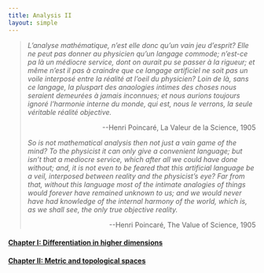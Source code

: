 ```yaml
---
title: Analysis II
layout: simple
---
```


>*L’analyse mathématique, n’est elle donc qu’un vain jeu d’esprit? Elle ne peut pas donner au physicien qu’un langage commode; n’est-ce pa là un médiocre service, dont on aurait pu se passer à la rigueur; et même n’est il pas à craindre que ce langage artificiel ne soit pas un voile interposé entre la réalité at l’oeil du physicien? Loin de là, sans ce langage, la pluspart des anaologies intimes des choses nous seraient demeurées à jamais inconnues; et nous aurions toujours ignoré l’harmonie interne du monde, qui est, nous le verrons, la seule véritable réalité objective.*
>
><p align="right">--Henri Poincaré, La Valeur de la Science, 1905 </p>
>
>*So is not mathematical analysis then not just a vain game of the mind? To the physicist it can only give a convenient language; but isn’t that a mediocre service, which after all we could have done without; and, it is not even to be feared that this artificial language be a veil, interposed between reality and the physicist’s eye? Far from that, without this language most of the intimate analogies of things would forever have remained unknown to us; and we would never have had knowledge of the internal harmony of the world, which is, as we shall see, the only true objective reality.*
>
><p align="right">--Henri Poincaré, The Value of Science, 1905 </p>

#### [Chapter I: Differentiation in higher dimensions](/study/Imperial_mathematics/year_2/Analysis_II/chapter_1)
  
#### [Chapter II: Metric and topological spaces](/study/Imperial_mathematics/year_2/Analysis_II/chapter_2)